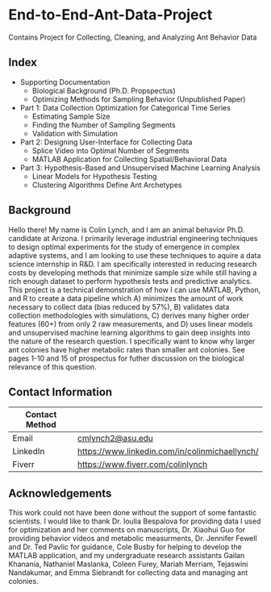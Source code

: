 # End-to-End-Ant-Data-Project
Contains Project for Collecting, Cleaning, and Analyzing Ant Behavior Data

## Index

* Supporting Documentation
  - Biological Background (Ph.D. Propspectus) 
  - Optimizing Methods for Sampling Behavior (Unpublished Paper)
* Part 1: Data Collection Optimization for Categorical Time Series 
  - Estimating Sample Size 
  - Finding the Number of Sampling Segments
  - Validation with Simulation 
* Part 2: Designing User-Interface for Collecting Data
  - Splice Video into Optimal Number of Segments
  - MATLAB Application for Collecting Spatial/Behavioral Data
* Part 3: Hypothesis-Based and Unsupervised Machine Learning Analysis
  - Linear Models for Hypothesis Testing
  - Clustering Algorithms Define Ant Archetypes 

## Background

Hello there! My name is Colin Lynch, and I am an animal behavior Ph.D. candidate at Arizona. I primarily leverage industrial engineering techniques to design optimal experiments for the study of emergence in complex adaptive systems, and I am looking to use these techniques to aquire a data science internship in R&D. I am specifically interested in reducing research costs by developing methods that minimize sample size while still having a rich enough dataset to perform hypothesis tests and predictive analytics. This project is a technical demonstration of how I can use MATLAB, Python, and R to create a data pipeline which A) minimizes the amount of work necessary to collect data (bias reduced by 57%), B) validates data collection methodologies with simulations, C) derives many higher order features (60+) from only 2 raw measurements, and D) uses linear models and unsupervised machine learning algorithms to gain deep insights into the nature of the research question. I specifically want to know why larger ant colonies have higher metabolic rates than smaller ant colonies. See pages 1-10 and 15 of prospectus for futher discussion on the biological relevance of this question.   

## Contact Information

| Contact Method |  |
| --- | --- |
| Email | cmlynch2@asu.edu |
| LinkedIn | https://www.linkedin.com/in/colinmichaellynch/ |
| Fiverr | https://www.fiverr.com/colinlynch |

## Acknowledgements

This work could not have been done without the support of some fantastic scientists. I would like to thank Dr. Ioulia Bespalova for providing data I used for optimization and her comments on manuscripts, Dr. Xiaohui Guo for providing behavior videos and metabolic measurments, Dr. Jennifer Fewell and Dr. Ted Pavlic for guidance, Cole Busby for helping to develop the MATLAB application, and my undergraduate research assistants Gailan Khanania, Nathaniel Maslanka, Coleen Furey, Mariah Merriam, Tejaswini Nandakumar, and Emma Siebrandt for collecting data and managing ant colonies. 

